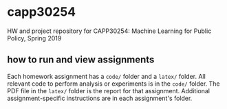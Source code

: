 # capp30254
HW and project repository for CAPP30254: Machine Learning for Public Policy, Spring 2019

## how to run and view assignments
Each homework assignment has a `code/` folder and a `latex/` folder. All relevant code to perform analysis or experiments is in the `code/` folder. The PDF file in the `latex/` folder is the report for that assignment. Additional assignment-specific instructions are in each assignment's folder.

